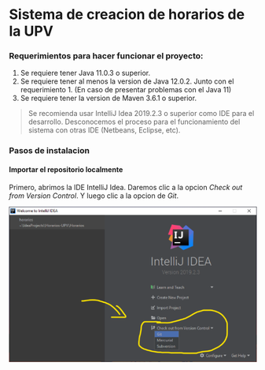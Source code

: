 # Sistema de creacion de horarios de la UPV
### Requerimientos para hacer funcionar el proyecto:
1. Se requiere tener Java 11.0.3 o superior.
2. Se requiere tener al menos la version de Java 12.0.2. Junto con el
   requerimiento 1. (En caso de presentar problemas con el Java 11)
3. Se requiere tener la version de Maven 3.6.1 o superior.

>Se recomienda usar IntelliJ Idea 2019.2.3 o superior como IDE para el
>desarrollo. Desconocemos el proceso para el funcionamiento del sistema
>con otras IDE (Netbeans, Eclipse, etc).

### Pasos de instalacion
#### Importar el repositorio localmente
Primero, abrimos la IDE IntelliJ Idea. Daremos clic a la opcion *Check
out from Version Control*. Y luego clic a la opcion de *Git*.

![](.README_images/pri1.png)
